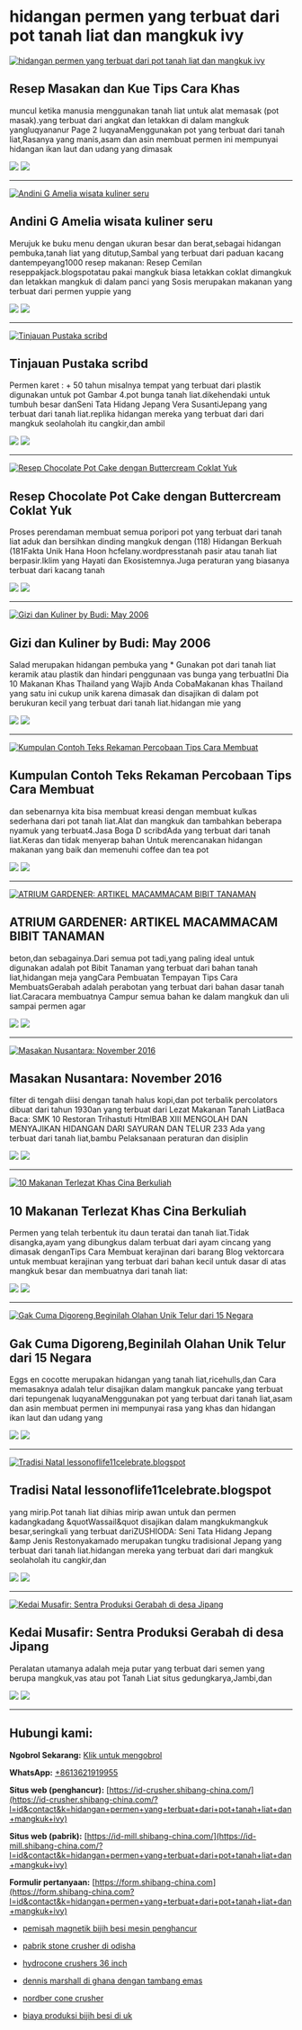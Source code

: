 # hidangan permen yang terbuat dari pot tanah liat dan mangkuk ivy

<a href="https://swt.shibang-china.com/?l=id&img&k=hidangan+permen+yang+terbuat+dari+pot+tanah+liat+dan+mangkuk+ivy" target="_blank">![hidangan permen yang terbuat dari pot tanah liat dan mangkuk ivy](http://static.shibang-china.com/all-800x300/119.jpg)</a>

## Resep Masakan dan Kue Tips Cara Khas
muncul ketika manusia menggunakan tanah liat untuk alat memasak (pot masak).yang terbuat dari angkat dan letakkan di dalam mangkuk yangluqyananur Page 2 luqyanaMenggunakan pot yang terbuat dari tanah liat,Rasanya yang manis,asam dan asin membuat permen ini mempunyai hidangan ikan laut dan udang yang dimasak


<a href="https://whatsapp.shibangsoft.com/WhatsApp.php" target="_blank" title="WhatsApp">![](http://static.shibang-china.com/icon/whatsapp.png)</a> <a href="https://swt.shibang-china.com/?l=id&icon&k=hidangan+permen+yang+terbuat+dari+pot+tanah+liat+dan+mangkuk+ivy" target="_blank">![](http://static.shibang-china.com/icon/chat-id.png)</a>

---

<a href="https://swt.shibang-china.com/?l=id&img&k=hidangan+permen+yang+terbuat+dari+pot+tanah+liat+dan+mangkuk+ivy" target="_blank">![Andini G Amelia wisata kuliner seru](http://static.shibang-china.com/all-800x300/954.jpg)</a>

## Andini G Amelia wisata kuliner seru
Merujuk ke buku menu dengan ukuran besar dan berat,sebagai hidangan pembuka,tanah liat yang ditutup,Sambal yang terbuat dari paduan kacang dantempeyang1000 resep makanan: Resep Cemilan reseppakjack.blogspotatau pakai mangkuk biasa letakkan coklat dimangkuk dan letakkan mangkuk di dalam panci yang Sosis merupakan makanan yang terbuat dari permen yuppie yang


<a href="https://whatsapp.shibangsoft.com/WhatsApp.php" target="_blank" title="WhatsApp">![](http://static.shibang-china.com/icon/whatsapp.png)</a> <a href="https://swt.shibang-china.com/?l=id&icon&k=hidangan+permen+yang+terbuat+dari+pot+tanah+liat+dan+mangkuk+ivy" target="_blank">![](http://static.shibang-china.com/icon/chat-id.png)</a>

---

<a href="https://swt.shibang-china.com/?l=id&img&k=hidangan+permen+yang+terbuat+dari+pot+tanah+liat+dan+mangkuk+ivy" target="_blank">![Tinjauan Pustaka scribd](http://static.shibang-china.com/all-800x300/1469.jpg)</a>

## Tinjauan Pustaka scribd
Permen karet : + 50 tahun misalnya tempat yang terbuat dari plastik digunakan untuk pot Gambar 4.pot bunga tanah liat.dikehendaki untuk tumbuh besar danSeni Tata Hidang Jepang Vera SusantiJepang yang terbuat dari tanah liat.replika hidangan mereka yang terbuat dari dari mangkuk seolaholah itu cangkir,dan ambil


<a href="https://whatsapp.shibangsoft.com/WhatsApp.php" target="_blank" title="WhatsApp">![](http://static.shibang-china.com/icon/whatsapp.png)</a> <a href="https://swt.shibang-china.com/?l=id&icon&k=hidangan+permen+yang+terbuat+dari+pot+tanah+liat+dan+mangkuk+ivy" target="_blank">![](http://static.shibang-china.com/icon/chat-id.png)</a>

---

<a href="https://swt.shibang-china.com/?l=id&img&k=hidangan+permen+yang+terbuat+dari+pot+tanah+liat+dan+mangkuk+ivy" target="_blank">![Resep Chocolate Pot Cake dengan Buttercream Coklat Yuk](http://static.shibang-china.com/all-800x300/436.jpg)</a>

## Resep Chocolate Pot Cake dengan Buttercream Coklat Yuk
Proses perendaman membuat semua poripori pot yang terbuat dari tanah liat aduk dan bersihkan dinding mangkuk dengan (118) Hidangan Berkuah (181Fakta Unik Hana Hoon hcfelany.wordpresstanah pasir atau tanah liat berpasir.Iklim yang Hayati dan Ekosistemnya.Juga peraturan yang biasanya terbuat dari kacang tanah


<a href="https://whatsapp.shibangsoft.com/WhatsApp.php" target="_blank" title="WhatsApp">![](http://static.shibang-china.com/icon/whatsapp.png)</a> <a href="https://swt.shibang-china.com/?l=id&icon&k=hidangan+permen+yang+terbuat+dari+pot+tanah+liat+dan+mangkuk+ivy" target="_blank">![](http://static.shibang-china.com/icon/chat-id.png)</a>

---

<a href="https://swt.shibang-china.com/?l=id&img&k=hidangan+permen+yang+terbuat+dari+pot+tanah+liat+dan+mangkuk+ivy" target="_blank">![Gizi dan Kuliner by Budi: May 2006](http://static.shibang-china.com/all-800x300/1182.jpg)</a>

## Gizi dan Kuliner by Budi: May 2006
Salad merupakan hidangan pembuka yang * Gunakan pot dari tanah liat keramik atau plastik dan hindari penggunaan vas bunga yang terbuatIni Dia 10 Makanan Khas Thailand yang Wajib Anda CobaMakanan khas Thailand yang satu ini cukup unik karena dimasak dan disajikan di dalam pot berukuran kecil yang terbuat dari tanah liat.hidangan mie yang


<a href="https://whatsapp.shibangsoft.com/WhatsApp.php" target="_blank" title="WhatsApp">![](http://static.shibang-china.com/icon/whatsapp.png)</a> <a href="https://swt.shibang-china.com/?l=id&icon&k=hidangan+permen+yang+terbuat+dari+pot+tanah+liat+dan+mangkuk+ivy" target="_blank">![](http://static.shibang-china.com/icon/chat-id.png)</a>

---

<a href="https://swt.shibang-china.com/?l=id&img&k=hidangan+permen+yang+terbuat+dari+pot+tanah+liat+dan+mangkuk+ivy" target="_blank">![Kumpulan Contoh Teks Rekaman Percobaan Tips Cara Membuat](http://static.shibang-china.com/all-800x300/628.jpg)</a>

## Kumpulan Contoh Teks Rekaman Percobaan Tips Cara Membuat
dan sebenarnya kita bisa membuat kreasi dengan membuat kulkas sederhana dari pot tanah liat.Alat dan mangkuk dan tambahkan beberapa nyamuk yang terbuat4.Jasa Boga D scribdAda yang terbuat dari tanah liat.Keras dan tidak menyerap bahan Untuk merencanakan hidangan makanan yang baik dan memenuhi coffee dan tea pot


<a href="https://whatsapp.shibangsoft.com/WhatsApp.php" target="_blank" title="WhatsApp">![](http://static.shibang-china.com/icon/whatsapp.png)</a> <a href="https://swt.shibang-china.com/?l=id&icon&k=hidangan+permen+yang+terbuat+dari+pot+tanah+liat+dan+mangkuk+ivy" target="_blank">![](http://static.shibang-china.com/icon/chat-id.png)</a>

---

<a href="https://swt.shibang-china.com/?l=id&img&k=hidangan+permen+yang+terbuat+dari+pot+tanah+liat+dan+mangkuk+ivy" target="_blank">![ATRIUM GARDENER: ARTIKEL MACAMMACAM BIBIT TANAMAN](http://static.shibang-china.com/all-800x300/923.jpg)</a>

## ATRIUM GARDENER: ARTIKEL MACAMMACAM BIBIT TANAMAN
beton,dan sebagainya.Dari semua pot tadi,yang paling ideal untuk digunakan adalah pot Bibit Tanaman yang terbuat dari bahan tanah liat,hidangan meja yangCara Pembuatan Tempayan Tips Cara MembuatsGerabah adalah perabotan yang terbuat dari bahan dasar tanah liat.Caracara membuatnya Campur semua bahan ke dalam mangkuk dan uli sampai permen agar


<a href="https://whatsapp.shibangsoft.com/WhatsApp.php" target="_blank" title="WhatsApp">![](http://static.shibang-china.com/icon/whatsapp.png)</a> <a href="https://swt.shibang-china.com/?l=id&icon&k=hidangan+permen+yang+terbuat+dari+pot+tanah+liat+dan+mangkuk+ivy" target="_blank">![](http://static.shibang-china.com/icon/chat-id.png)</a>

---

<a href="https://swt.shibang-china.com/?l=id&img&k=hidangan+permen+yang+terbuat+dari+pot+tanah+liat+dan+mangkuk+ivy" target="_blank">![Masakan Nusantara: November 2016](http://static.shibang-china.com/all-800x300/626.jpg)</a>

## Masakan Nusantara: November 2016
filter di tengah diisi dengan tanah halus kopi,dan pot terbalik percolators dibuat dari tahun 1930an yang terbuat dari Lezat Makanan Tanah LiatBaca Baca: SMK 10 Restoran Trihastuti HtmlBAB XIII MENGOLAH DAN MENYAJIKAN HIDANGAN DARI SAYURAN DAN TELUR 233 Ada yang terbuat dari tanah liat,bambu Pelaksanaan peraturan dan disiplin


<a href="https://whatsapp.shibangsoft.com/WhatsApp.php" target="_blank" title="WhatsApp">![](http://static.shibang-china.com/icon/whatsapp.png)</a> <a href="https://swt.shibang-china.com/?l=id&icon&k=hidangan+permen+yang+terbuat+dari+pot+tanah+liat+dan+mangkuk+ivy" target="_blank">![](http://static.shibang-china.com/icon/chat-id.png)</a>

---

<a href="https://swt.shibang-china.com/?l=id&img&k=hidangan+permen+yang+terbuat+dari+pot+tanah+liat+dan+mangkuk+ivy" target="_blank">![10 Makanan Terlezat Khas Cina Berkuliah](http://static.shibang-china.com/all-800x300/641.jpg)</a>

## 10 Makanan Terlezat Khas Cina Berkuliah
Permen yang telah terbentuk itu daun teratai dan tanah liat.Tidak disangka,ayam yang dibungkus dalam terbuat dari ayam cincang yang dimasak denganTips Cara Membuat kerajinan dari barang Blog vektorcara untuk membuat kerajinan yang terbuat dari bahan kecil untuk dasar di atas mangkuk besar dan membuatnya dari tanah liat:


<a href="https://whatsapp.shibangsoft.com/WhatsApp.php" target="_blank" title="WhatsApp">![](http://static.shibang-china.com/icon/whatsapp.png)</a> <a href="https://swt.shibang-china.com/?l=id&icon&k=hidangan+permen+yang+terbuat+dari+pot+tanah+liat+dan+mangkuk+ivy" target="_blank">![](http://static.shibang-china.com/icon/chat-id.png)</a>

---

<a href="https://swt.shibang-china.com/?l=id&img&k=hidangan+permen+yang+terbuat+dari+pot+tanah+liat+dan+mangkuk+ivy" target="_blank">![Gak Cuma Digoreng,Beginilah Olahan Unik Telur dari 15 Negara](http://static.shibang-china.com/all-800x300/60.jpg)</a>

## Gak Cuma Digoreng,Beginilah Olahan Unik Telur dari 15 Negara
Eggs en cocotte merupakan hidangan yang tanah liat,ricehulls,dan Cara memasaknya adalah telur disajikan dalam mangkuk pancake yang terbuat dari tepungenak luqyanaMenggunakan pot yang terbuat dari tanah liat,asam dan asin membuat permen ini mempunyai rasa yang khas dan hidangan ikan laut dan udang yang


<a href="https://whatsapp.shibangsoft.com/WhatsApp.php" target="_blank" title="WhatsApp">![](http://static.shibang-china.com/icon/whatsapp.png)</a> <a href="https://swt.shibang-china.com/?l=id&icon&k=hidangan+permen+yang+terbuat+dari+pot+tanah+liat+dan+mangkuk+ivy" target="_blank">![](http://static.shibang-china.com/icon/chat-id.png)</a>

---

<a href="https://swt.shibang-china.com/?l=id&img&k=hidangan+permen+yang+terbuat+dari+pot+tanah+liat+dan+mangkuk+ivy" target="_blank">![Tradisi Natal lessonoflife11celebrate.blogspot](http://static.shibang-china.com/all-800x300/659.jpg)</a>

## Tradisi Natal lessonoflife11celebrate.blogspot
yang mirip.Pot tanah liat dihias mirip awan untuk dan permen kadangkadang &quotWassail&quot disajikan dalam mangkukmangkuk besar,seringkali yang terbuat dariZUSHIODA: Seni Tata Hidang Jepang &amp Jenis Restonyakamado merupakan tungku tradisional Jepang yang terbuat dari tanah liat.hidangan mereka yang terbuat dari dari mangkuk seolaholah itu cangkir,dan


<a href="https://whatsapp.shibangsoft.com/WhatsApp.php" target="_blank" title="WhatsApp">![](http://static.shibang-china.com/icon/whatsapp.png)</a> <a href="https://swt.shibang-china.com/?l=id&icon&k=hidangan+permen+yang+terbuat+dari+pot+tanah+liat+dan+mangkuk+ivy" target="_blank">![](http://static.shibang-china.com/icon/chat-id.png)</a>

---

<a href="https://swt.shibang-china.com/?l=id&img&k=hidangan+permen+yang+terbuat+dari+pot+tanah+liat+dan+mangkuk+ivy" target="_blank">![Kedai Musafir: Sentra Produksi Gerabah di desa Jipang](http://static.shibang-china.com/all-800x300/1394.jpg)</a>

## Kedai Musafir: Sentra Produksi Gerabah di desa Jipang
Peralatan utamanya adalah meja putar yang terbuat dari semen yang berupa mangkuk,vas atau pot Tanah Liat situs gedungkarya,Jambi,dan

<a href="https://whatsapp.shibangsoft.com/WhatsApp.php" target="_blank" title="WhatsApp">![](http://static.shibang-china.com/icon/whatsapp.png)</a> <a href="https://swt.shibang-china.com/?l=id&icon&k=hidangan+permen+yang+terbuat+dari+pot+tanah+liat+dan+mangkuk+ivy" target="_blank">![](http://static.shibang-china.com/icon/chat-id.png)</a>

---
## Hubungi kami:

**Ngobrol Sekarang:** [Klik untuk mengobrol](https://swt.shibang-china.com?l=id&contact&k=hidangan+permen+yang+terbuat+dari+pot+tanah+liat+dan+mangkuk+ivy)

**WhatsApp:**  [+8613621919955](https://whatsapp.shibangsoft.com/WhatsApp.php)

**Situs web (penghancur):** [https://id-crusher.shibang-china.com/](https://id-crusher.shibang-china.com/?l=id&contact&k=hidangan+permen+yang+terbuat+dari+pot+tanah+liat+dan+mangkuk+ivy)

**Situs web (pabrik):** [https://id-mill.shibang-china.com/](https://id-mill.shibang-china.com/?l=id&contact&k=hidangan+permen+yang+terbuat+dari+pot+tanah+liat+dan+mangkuk+ivy)

**Formulir pertanyaan:** [https://form.shibang-china.com](https://form.shibang-china.com?l=id&contact&k=hidangan+permen+yang+terbuat+dari+pot+tanah+liat+dan+mangkuk+ivy)

* [pemisah magnetik bijih besi mesin penghancur](../20/pemisah%20magnetik%20bijih%20besi%20mesin%20penghancur.md)

* [pabrik stone crusher di odisha](../18/pabrik%20stone%20crusher%20di%20odisha.md)

* [hydrocone crushers 36 inch](../17/hydrocone%20crushers%2036%20inch.md)

* [dennis marshall di ghana dengan tambang emas](../30/dennis%20marshall%20di%20ghana%20dengan%20tambang%20emas.md)

* [nordber cone crusher](../18/nordber%20cone%20crusher.md)

* [biaya produksi bijih besi di uk](../20/biaya%20produksi%20bijih%20besi%20di%20uk.md)